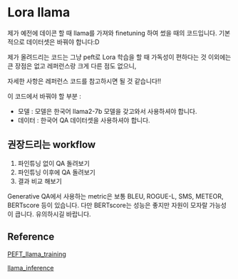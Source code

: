 # Lora llama

제가 예전에 데이콘 할 때 llama를 가져와 finetuning 하여 썼을 때의 코드입니다. 기본적으로 데이터셋은 바꿔야 합니다:D

제가 올려드리는 코드는 그냥 peft로 Lora 학습을 할 때 가독성이 편하다는 것 이외에는 큰 장점은 없고 레퍼런스랑 크게 다른 점도 없으니, 

자세한 사항은 레퍼런스 코드를 참고하시면 될 것 같습니다!!

이 코드에서 바꿔야 할 부분 :

* 모델 : 모델은 한국어 llama2-7b 모델을 갖고와서 사용하셔야 합니다.
* 데이터 : 한국어 QA 데이터셋을 사용하셔야 합니다.

## 권장드리는 workflow

1) 파인튜닝 없이 QA 돌려보기
2) 파인튜닝 이후에 QA 돌려보기
3) 결과 비교 해보기
   
Generative QA에서 사용하는 metric은 보통 BLEU, ROGUE-L, SMS, METEOR, BERTscore 등이 있습니다. 다만 BERTscore는 성능은 좋지만 자원이 모자랄 가능성이 큽니다. 유의하시길 바랍니다.

## Reference

[PEFT_llama_training](https://www.mlexpert.io/machine-learning/tutorials/alpaca-fine-tuning)

[llama_inference](https://www.mlexpert.io/machine-learning/tutorials/alpaca-and-llama-inference)


